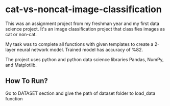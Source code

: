 # cat-vs-noncat-image-classification
This was an assignment project from my freshman year and my first data science project. It's an image classification project that classifies images as cat or non-cat.

My task was to complete all functions with given templates to create a 2-layer neural network model.
Trained model has accuracy of %82.

The project uses python and python data science libraries Pandas, NumPy, and Matplotlib.



## How To Run?
Go to DATASET section and give the path of dataset folder to load_data function
